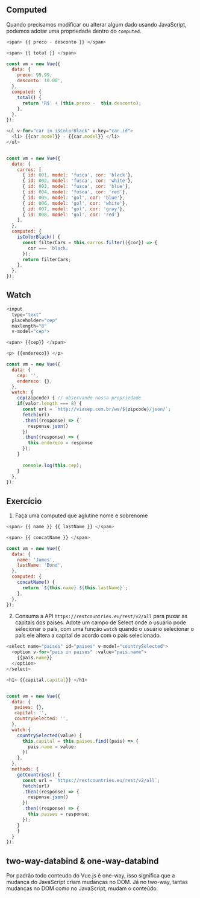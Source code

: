 ## Computed

Quando precisamos modificar ou alterar algum dado usando JavaScript, 
podemos adotar uma propriedade dentro do `computed`.

```js
<span> {{ preco - desconto }} </span>

<span> {{ total }} </span>

const vm = new Vue({
  data: {
    preco: 99.99,
    desconto: 10.00',
  },
  computed: {
    total() {
      return 'R$' + (this.preco -  this.desconto);
    },
  },
});

```



```js
<ul v-for="car in isColorBlack" v-key="car.id">
  <li> {{car.model}} - {{car.model}} </li>
</ul>


const vm = new Vue({
  data: {
    carros: [
      { id: 001, model: 'fusca', cor: 'black'},
      { id: 002, model: 'fusca', cor: 'white'},
      { id: 003, model: 'fusca', cor: 'blue'},
      { id: 004, model: 'fusca', cor: 'red'},
      { id: 005, model: 'gol', cor: 'blue'}, 
      { id: 006, model: 'gol', cor: 'white'}, 
      { id: 007, model: 'gol', cor: 'gray'}, 
      { id: 008, model: 'gol', cor: 'red'}
    ],
  },
  computed: {
    isColorBlack() {
      const filterCars = this.carros.filter(({cor}) => {
        cor === 'black;
      });
      return filterCars;
    },
  },
});

```

## Watch



```js
<input 
  type="text"
  placeholder="cep" 
  maxlength="8"
  v-model="cep">

<span> {{cep}} </span>

<p> {{endereco}} </p>

const vm = new Vue({
  data: {
    cep: '',
    endereco: {},
  },
  watch: {
    cep(zipcode) { // observando nossa propriedade
    if(valor.length === 8) {
      const url = `http://viacep.com.br/ws/${zipcode}/json/`;
      fetch(url)
      .then((response) => {
        response.json()
      })
      .then((response) => {
        this.endereco = response
      });
    }
    
      console.log(this.cep);
    }
  },
});

```



## Exercício

1.  Faça uma computed que aglutine nome e sobrenome


```js
<span> {{ name }} {{ lastName }} </span>

<span> {{ concatName }} </span>

const vm = new Vue({
  data: {
    name: 'James',
    lastName: 'Bond',
  },
  computed: {
    concatName() {
      return `${this.name} ${this.lastName}`;
    },
  },
});


```

2. Consuma a API `https://restcountries.eu/rest/v2/all` para puxar as capitais dos países.
Adote um campo de Select onde o usuário pode selecionar o país, com uma função `watch` quando 
o usuário selecionar o país ele altera a capital de acordo com o país selecionado.




```js
<select name="paises" id="paises" v-model="countrySelected">
  <option v-for="pais in paises" :value="pais.name">
    {{pais.name}}
  </option>
</select>

<h1> {{capital.capital}} </h1>


const vm = new Vue({
  data: {
   paises: {},
   capital: '',
   countrySelected: '',
  },
  watch:{
    countrySelected(value) {
      this.capital = this.paises.find((pais) => {
        pais.name = value;
      })
    },
  },
  methods: {
    getCountries() {
      const url = `https://restcountries.eu/rest/v2/all`;
      fetch(url)
      .then((response) => {
        response.json()
      })
      .then((response) => {
        this.paises = response;
      });
    }
    }
  }
});


```

## two-way-databind & one-way-databind

Por padrão todo conteudo do Vue.js é one-way, isso significa que a mudança do JavaScript 
criam mudanças no DOM. Já no two-way, tantas mudanças no DOM como no JavaScript, 
mudam o conteúdo.



